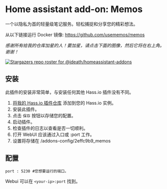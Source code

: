 # Home assistant add-on: Memos

一个以隐私为首的轻量级笔记服务。轻松捕捉和分享您的精彩想法。

从以下链接运行 Docker 镜像: https://github.com/usememos/memos

_感谢所有给我的仓库加星的人！要加星，请点击下面的图像，然后它将在右上角。谢谢！_

[![Stargazers repo roster for @jdeath/homeassistant-addons](https://reporoster.com/stars/jdeath/homeassistant-addons)](https://github.com/jdeath/homeassistant-addons/stargazers)

## 安装

此插件的安装非常简单，与安装任何其他 Hass.io 插件没有不同。

1. [将我的 Hass.io 插件仓库][repository] 添加到您的 Hass.io 实例。
1. 安装此插件。
1. 点击 `保存` 按钮以存储您的配置。
1. 启动插件。
1. 检查插件的日志以查看是否一切顺利。
1. 打开 WebUI 应该通过入口或 <your-ip>:port 工作。
1. 设置将存储在 /addons-config/2effc9b9_memos

## 配置

```
port : 5230 #您想要运行的端口。
```

Webui 可以在 `<your-ip>:port` 找到。

[repository]: https://github.com/jdeath/homeassistant-addons